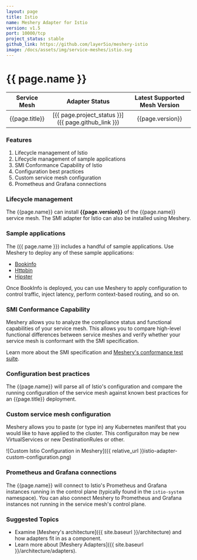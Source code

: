 ```yaml
---
layout: page
title: Istio
name: Meshery Adapter for Istio
version: v1.5
port: 10000/tcp
project_status: stable
github_link: https://github.com/layer5io/meshery-istio
image: /docs/assets/img/service-meshes/istio.svg
---
```

# {{ page.name }}

| Service Mesh   | Adapter Status | Latest Supported Mesh Version |
| :------------: | :------------:   | :------------:              |
| {{page.title}} | [{{ page.project_status }}]({{ page.github_link }}) | {{page.version}}  |

### Features
1. Lifecycle management of Istio
1. Lifecycle management of sample applications
1. SMI Conformance Capability of Istio
1. Configuration best practices
1. Custom service mesh configuration
1. Prometheus and Grafana connections

### Lifecycle management

The {{page.name}} can install **{{page.version}}** of the {{page.name}} service mesh. The SMI adapter for Istio can also be installed using Meshery.

### Sample applications

The ({{ page.name }}) includes a handful of sample applications. Use Meshery to deploy any of these sample applications:

- [Bookinfo](https://github.com/istio/istio/tree/master/samples/bookinfo)
- [Httpbin](https://httpbin.org/)
- [Hipster](https://github.com/GoogleCloudPlatform/microservices-demo)

Once BookInfo is deployed, you can use Meshery to apply configuration to control traffic, inject latency, perform context-based routing, and so on.

### SMI Conformance Capability 

Meshery allows you to analyze the compliance status and functional capabilities of your service mesh. This allows you to compare high-level functional differences between service meshes and verify whether your service mesh is conformant with the SMI specification.

Learn more about the SMI specification and [Meshery's conformance test suite](https://meshery.layer5.io/docs/functionality/smi-conformance).

### Configuration best practices
The {{page.name}} will parse all of Istio's configuration and compare the running configuration of the service mesh against known best practices for an {{page.title}} deployment.

### Custom service mesh configuration

Meshery allows you to paste (or type in) any Kubernetes manifest that you would like to have applied to the cluster. This configuraiton may be new VirtualServices or new DestinationRules or other.

 ![Custom Istio Configuration in Meshery]({{ relative_url }}istio-adapter-custom-configuration.png)

### Prometheus and Grafana connections

The {{page.name}} will connect to Istio's Prometheus and Grafana instances running in the control plane (typically found in the `istio-system` namespace). You can also connect Meshery to Prometheus and Grafana instances not running in the service mesh's control plane.

### Suggested Topics

- Examine [Meshery's architecture]({{ site.baseurl }}/architecture) and how adapters fit in as a component.
- Learn more about [Meshery Adapters]({{ site.baseurl }}/architecture/adapters).
